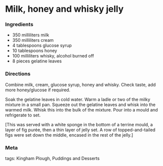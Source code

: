 # Milk, honey and whisky jelly

### Ingredients
 * 350 milliliters milk
 * 350 milliliters cream
 * 4 tablespoons glucose syrup
 * 10 tablespoons honey
 * 100 milliliters whisky, alcohol burned off
 * 8 pieces gelatine leaves

### Directions

Combine milk, cream, glucose syrup, honey and whisky.  Check taste, add more honey/glucose if required.

Soak the gelatine leaves in cold water.  Warm a ladle or two of the milky mixture in a small pan.  Squeeze out the gelatine leaves and whisk into the warmed milk.  Whisk this into the bulk of the mixture.  Pour into a mould and refrigerate to set.

[This was served with a white sponge in the bottom of a terrine mould, a layer of fig purée, then a thin layer of jelly set.  A row of topped-and-tailed figs were set down the middle, encased in the rest of the jelly.]

### Meta

tags: Kingham Plough, Puddings and Desserts

